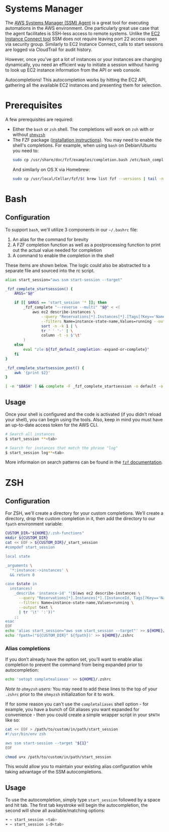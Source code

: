 # Systems Manager

The [AWS Systems Manager (SSM) Agent](https://docs.aws.amazon.com/systems-manager/latest/userguide/ssm-agent.html)
is a great tool for executing automations in the AWS environment. One particularly
great use case that the agent facilitates is SSH-less access to remote systems. Unlike the
[EC2 Instance Connect tool](https://docs.aws.amazon.com/AWSEC2/latest/UserGuide/Connect-using-EC2-Instance-Connect.html)
SSM does not require leaving port 22 access open via security group. Similarly to EC2 Instance Connect, calls to start
sessions are logged via CloudTrail for audit history.

However, once you've got a lot of instances or your instances are changing dynamically, you need an efficient way to
initiate a session without having to look up EC2 instance information from the API or web console.

Autocompletions! This autocompletion works by hitting the EC2 API, gathering all the available EC2 instances and
presenting them for selection.

# Prerequisites

A few prerequisites are required:

* Either the `bash` or `zsh` shell. The completions will work on `zsh` with or without [`ohmyzsh`](https://ohmyz.sh/)
* The FZF package ([installation instructions](https://github.com/junegunn/fzf#installation)). You may need to enable
  the shell's completions. For example, when using `bash` on Debian/Ubuntu you need to:
  ```sh
  sudo cp /usr/share/doc/fzf/examples/completion.bash /etc/bash_completion.d/fzf
  ```
  And similarly on OS X via Homebrew:
  ```sh
  sudo cp /usr/local/Cellar/fzf/$( brew list fzf --versions | tail -n 1 | awk '{ print $2; }' )/shell/completion.bash /usr/local/etc/bash_completion.d/fzf
  ```

# Bash

## Configuration

To support `bash`, we'll utilize 3 components in our `~/.bashrc` file:

1. An alias for the command for brevity
2. A FZF completion function as well as a postprocessing function to print out the actual value needed for completion
3. A command to enable the completion in the shell

These items are shown below. The logic could also be abstracted to a separate file and sourced into the rc script.

```sh
alias start_session="aws ssm start-session --target"

_fzf_complete_startsession() {
    ARGS="$@"

    if [[ $ARGS == 'start_session '* ]]; then
        _fzf_complete "--reverse --multi" "$@" < <(
            aws ec2 describe-instances \
                --query "Reservations[*].Instances[*].[Tags[?Key=='Name'].Value | [0], InstanceId]" \
                --filters Name=instance-state-name,Values=running --output text | \
				sort -n -k 1 | \
                tr ' ' '-' | \
                column -t -s $'\t'
        )
    else
        eval "zle ${fzf_default_completion:-expand-or-complete}"
    fi
}

_fzf_complete_startsession_post() {
    awk '{print $2}'
}

[ -n "$BASH" ] && complete -F _fzf_complete_startsession -o default -o bashdefault start_session
```

## Usage

Once your shell is configured and the code is activated (if you didn’t reload your shell), you can begin using the tools.
Also, keep in mind you must have an up-to-date access token for the AWS CLI.

```sh
# Search all instances
$ start_session **<tab>

# Search for instances that match the phrase "log"
$ start_session log**<tab>
```

More informaion on search patterns can be found in the
[`fzf` documentation](https://github.com/junegunn/fzf#fuzzy-completion-for-bash-and-zsh).

# ZSH

## Configuration

For ZSH, we'll create a directory for your custom completions.  We’ll create a directory, drop the custom completion
in it, then add the directory to our `fpath` environment variable:

```sh
CUSTOM_DIR="${HOME}/.zsh-functions"
mkdir ${CUSTOM_DIR}
cat << EOF > ${CUSTOM_DIR}/_start_session
#compdef start_session

local state

_arguments \
  '*:instance:->instances' \
  && return 0

case $state in
  instances)
    _describe 'instance-id' "($(aws ec2 describe-instances \
      --query "Reservations[*].Instances[*].[InstanceId, Tags[?Key=='Name'].Value | [0]]" \
      --filters Name=instance-state-name,Values=running \
      --output text \
      | tr '\t' ':'))"
    ;;
esac
EOF
echo 'alias start_session="aws ssm start_session --target"' >> ${HOME}/.zshrc
echo 'fpath=("${CUSTOM_DIR}" ${fpath})' >> ${HOME}/.zshrc
```

### Alias completions

If you don’t already have the option set, you’ll want to enable alias completion to prevent the command from being
expanded prior to autocompletion:

```sh
echo 'setopt completealiases' >> ${HOME}/.zshrc
```

_*Note to `ohmyzsh` users:*_ You may need to add these lines to the top of your `.zshrc` prior to the `ohmyzsh`
initialization for it to work.

If for some reason you can't use the `completaliases` shell option - for example, you have a bunch of Git aliases
you want expanded for convenience - then you could create a simple wrapper script in your `$PATH` like so:

```sh
cat << EOF > /path/to/custom/in/path/start_session
#!/usr/bin/env zsh

aws ssm start-session --target "${1}"
EOF

chmod u+x /path/to/custom/in/path/start_session
```

This would allow you to maintain your existing alias configuration while taking advantage of the SSM autocompletions.

## Usage

To use the autocompletion, simply type `start_session` followed by a space and hit tab. The first tab keystroke will
begin the autocompletion, the second will show all available/matching options:

```sh
➜ ~ start_session <tab>
➜ ~ start_session i-0<tab>
```

